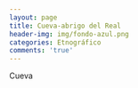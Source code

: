 ```yaml
---
layout: page
title: Cueva-abrigo del Real
header-img: img/fondo-azul.png
categories: Etnográfico
comments: 'true'
---
```



Cueva

<div class="photos">
</div>
